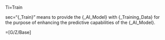 Ti=Train

sec=“{_Train}” means to provide the {_AI_Model} with {_Training_Data} for the purpose of enhancing the predictive capabilities of the {_AI_Model}.

=[G/Z/Base]
